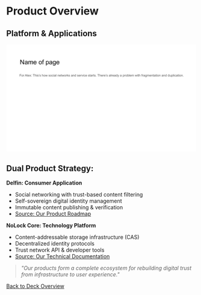 # Product Overview

## Platform & Applications

![Product Overview](../images/slide7.png)


## Dual Product Strategy:

**Delfin: Consumer Application**
- Social networking with trust-based content filtering
- Self-sovereign digital identity management
- Immutable content publishing & verification
- [Source: Our Product Roadmap]()

**NoLock Core: Technology Platform**
- Content-addressable storage infrastructure (CAS)
- Decentralized identity protocols
- Trust network API & developer tools
- [Source: Our Technical Documentation]()

> *"Our products form a complete ecosystem for rebuilding digital trust from infrastructure to user experience."*


[Back to Deck Overview](../README.md)
